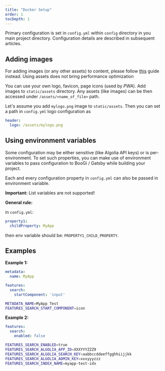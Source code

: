 ```yaml
---
title: "Docker Setup"
order: 1
tocDepth: 1
---
```


Primary configuration is set in `config.yml` within `config` directory
in you main project directory. Configuration details are described
in subsequent articles.

## Adding images

<Warning>

For adding images (or any other assets) to content, please follow [this](/editing/images) guide instead.
Using assets does not bring performance optimization
</Warning>

You can use your own logo, favicon, page icons (used by _PWA_). Add images
to `static/assets` directory. Any assets (like images) can be then accessed
under `/assets/<name_of_file>` path.

Let's assume you add `mylogo.png` image to `static/assets`. Then you can
set a path in `config.yml` logo configuration as

```yaml
header:
  logo: /assets/mylogo.png
```

## Using environment variables

Some configuration may be either sensitive (like Algolia API keys) or is per-environment.
To set such properties, you can make use of environment variables
to pass configuration to BooGi / Gatsby while building your project.

Each and every configuration property in `config.yml` can also be
passed in environment variable.

**Important:** List variables are not supported!

**General rule:**

in `config.yml`:
```yaml
property1:
  childProperty: MyApp
```

then env variable should be: `PROPERTY1_CHILD_PROPERTY`.

## Examples

**Example 1:**

<Layout>

```yaml
metadata:
  name: MyApp

features:
  search:
    startComponent: 'input'
```

```bash
METADATA_NAME=MyApp Test
FEATURES_SEARCH_START_COMPONENT=icon
```

</Layout>

**Example 2:**

<Layout>

```yaml
features:
  search:
    enabled: false
```

```bash
FEATURES_SEARCH_ENABLED=true
FEATURES_SEARCH_ALGOLIA_APP_ID=XXXYYYZZZ9
FEATURES_SEARCH_ALGOLIA_SEARCH_KEY=aabbccddeeffgghhiijjkk
FEATURES_SEARCH_ALGOLIA_ADMIN_KEY=xxxyyyzzz
FEATURES_SEARCH_INDEX_NAME=myapp-test-idx
```

</Layout>
